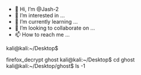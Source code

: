 - 👋 Hi, I’m @Jash-2
- 👀 I’m interested in ...
- 🌱 I’m currently learning ...
- 💞️ I’m looking to collaborate on ...
- 📫 How to reach me ...

<!---
Jash-2/Jash-2 is a ✨ special ✨ repository because its `README.md` (this file) appears on your GitHub profile.
You can click the Preview link to take a look at your changes.
--->kali@kali:~/Desktop$
firefox_decrypt  ghost
kali@kali:~/Desktop$ cd ghost
kali@kali:~/Desktop/ghost$ ls -1
